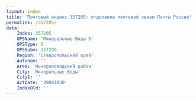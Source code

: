 ```yaml
---
layout: index
title: 'Почтовый индекс 357205: отделение почтовой связи Почты России'
permalink: /357205/
data:
    Index: 357205
    OPSName: 'Минеральные Воды 5'
    OPSType: О
    OPSSubm: 357200
    Region: 'Ставропольский край'
    Autonom: ''
    Area: 'Минераловодский район'
    City: 'Минеральные Воды'
    City1: ''
    ActDate: '20001030'
    IndexOld: ''
---
```

